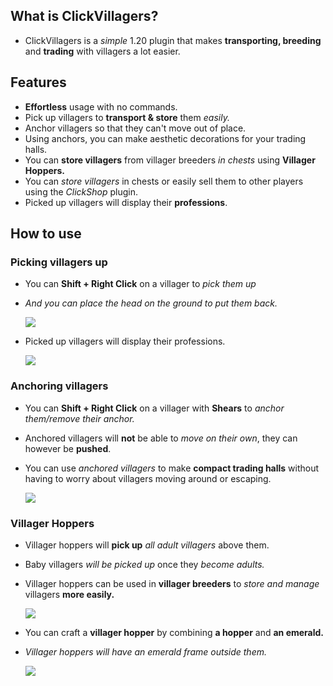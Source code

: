 ## What is ClickVillagers?
- ClickVillagers is a *simple* 1.20 plugin that makes **transporting, breeding** and **trading** with villagers a lot easier.

## Features
- **Effortless** usage with no commands.
- Pick up villagers to **transport & store** them *easily.*
- Anchor villagers so that they can't move out of place.
- Using anchors, you can make aesthetic decorations for your trading halls.
- You can **store villagers** from villager breeders *in chests* using **Villager Hoppers.**
- You can *store villagers* in chests or easily sell them to other players using the *ClickShop* plugin.
- Picked up villagers will display their **professions**.


## How to use
### Picking villagers up
- You can **Shift + Right Click** on a villager to *pick them up*
- *And you can place the head on the ground to put them back.*

   ![](https://cdn.discordapp.com/attachments/1064614272040177666/1132392634191708160/pickupvillager1.gif)

- Picked up villagers will display their professions.

   ![](https://cdn.discordapp.com/attachments/1064614272040177666/1132395251710038177/villagerprofessions.mp4.gif)

### Anchoring villagers
- You can **Shift + Right Click** on a villager with **Shears** to *anchor them/remove their anchor.*
- Anchored villagers will **not** be able to *move on their own*, they can however be **pushed**.
- You can use *anchored villagers* to make **compact trading halls** without having to worry about villagers moving around or escaping.

   ![](https://cdn.discordapp.com/attachments/1064614272040177666/1132394612569411626/anchorvillager.gif)

### Villager Hoppers
- Villager hoppers will **pick up** *all adult villagers* above them.
- Baby villagers *will be picked up* once they *become adults.*
- Villager hoppers can be used in **villager breeders** to *store and manage* villagers **more easily.**

   ![](https://cdn.discordapp.com/attachments/1064614272040177666/1132400393402462288/hopper.gif)

- You can craft a **villager hopper** by combining **a hopper** and **an emerald.**
- *Villager hoppers will have an emerald frame outside them.*

   ![](https://cdn.discordapp.com/attachments/1064614272040177666/1132396180719030302/image.png)
